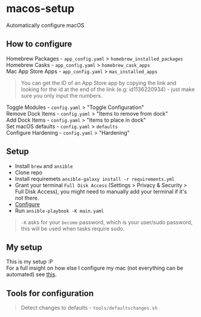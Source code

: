 # macos-setup
Automatically configure macOS 

## How to configure
Homebrew Packages - `app_config.yaml` > `homebrew_installed_packages`\
Homebrew Casks  - `app_config.yaml` > `homebrew_cask_apps`\
Mac App Store Apps - `app_config.yaml` > `mas_installed_apps`
> You can get the ID of an App Store app by copying the link and looking for the id at the end of the link (e.g: id1136220934) - just make sure you only input the numbers.

Toggle Modules - `config.yaml` > "Toggle Configuration"\
Remove Dock Items - `config.yaml` > "Items to remove from dock"\
Add Dock Items - `config.yaml` > "Items to place in dock"\
Set macOS defaults - `config.yaml` > `defaults`\
Configure Hardening - `config.yaml` > "Hardening"

## Setup
- Install `brew` and `ansible`
- Clone repo
- Install requiremets `ansible-galaxy install -r requirements.yml`
- Grant your terminal `Full Disk Access` (Settings > Privacy & Security > Full Disk Access), you might need to manually add your terminal if it's not there.
- [Configure](#how-to-configure)
- Run `ansible-playbook -K main.yaml`
> `-K` asks for your `become` password, which is your user/sudo password, this will be used when tasks require sudo.

## My setup
This is my setup :P\
For a full insight on how else I configure my mac (not everything can be automated) see [this](/full-setup.md).

## Tools for configuration
> Detect changes to defaults - `tools/defaultschanges.sh`